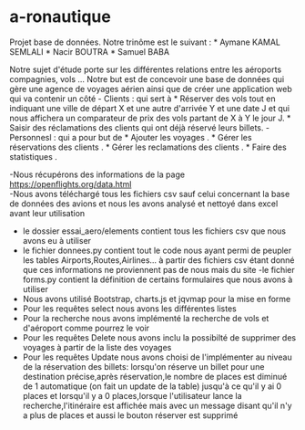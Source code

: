 # a-ronautique
Projet base de données.
Notre trinôme est le suivant  : 
       * Aymane KAMAL SEMLALI 
       * Nacir BOUTRA 
       * Samuel BABA 
        
  
 Notre sujet d'étude porte sur les différentes relations entre les aéroports compagnies, vols ... Notre but est de concevoir une base de données qui gère une agence de voyages aérien ainsi que de créer une application web  qui va contenir un côté
    - Clients : qui sert à 
         * Réserver des vols tout en indiquant une ville de départ X et une autre d'arrivée Y et une date J et qui nous affichera un comparateur de prix des vols partant de X à Y le jour J.
         * Saisir des réclamations des clients qui ont déjà réservé leurs billets.
    - Personnesl : qui a pour but de
         * Ajouter les voyages .
         * Gérer les réservations des clients .
         * Gérer les reclamations des clients .
         * Faire des statistiques .
    
     
  
  
  -Nous récupérons des informations de la page https://openflights.org/data.html  
  -Nous avons téléchargé tous les fichiers csv sauf celui concernant la base de données des avions et nous les avons analysé et nettoyé dans excel avant leur utilisation
  - le dossier essai_aero/elements contient tous les fichiers csv que nous avons eu à utiliser
  - le fichier donnees.py contient tout le code nous ayant permi de peupler les tables Airports,Routes,Airlines... à partir des fichiers csv étant donné que ces informations ne proviennent pas de nous mais du site
  -le fichier forms.py contient la définition de certains formulaires que nous avons à utiliser 
  - Nous avons utilisé Bootstrap, charts.js et jqvmap pour la mise en forme
  - Pour les requêtes select nous avons les différentes listes 
  - Pour la recherche nous avons implémenté la recherche de vols et d'aéroport comme pourrez le voir
  - Pour les requêtes Delete nous avons inclu la possibilté de supprimer des voyages à partir de la liste des voyages
  - Pour les requêtes Update nous avons choisi de l'implémenter au niveau de la réservation des billets: lorsqu'on réserve un billet pour une destination précise,après réservation,le nombre de places est diminué de 1 automatique (on fait un update de la table) jusqu'à ce qu'il y ai 0 places et lorsqu'il y a 0 places,lorsque l'utilisateur lance la recherche,l'itinéraire est affichée mais avec un message disant qu'il n'y a plus de places et aussi le bouton réserver est supprimé
  
  




